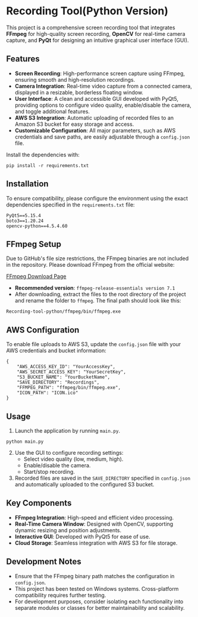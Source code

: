 # Recording Tool(Python Version)

This project is a comprehensive screen recording tool that integrates **FFmpeg** for high-quality screen recording, **OpenCV** for real-time camera capture, and **PyQt** for designing an intuitive graphical user interface (GUI).

## Features

- **Screen Recording**: High-performance screen capture using FFmpeg, ensuring smooth and high-resolution recordings.
- **Camera Integration**: Real-time video capture from a connected camera, displayed in a resizable, borderless floating window.
- **User Interface**: A clean and accessible GUI developed with PyQt5, providing options to configure video quality, enable/disable the camera, and toggle additional features.
- **AWS S3 Integration**: Automatic uploading of recorded files to an Amazon S3 bucket for easy storage and access.
- **Customizable Configuration**: All major parameters, such as AWS credentials and save paths, are easily adjustable through a `config.json` file.

Install the dependencies with:
```
pip install -r requirements.txt
```

## Installation

To ensure compatibility, please configure the environment using the exact dependencies specified in the `requirements.txt` file:
```
PyQt5==5.15.4
boto3==1.20.24
opencv-python==4.5.4.60
```

## FFmpeg Setup

Due to GitHub's file size restrictions, the FFmpeg binaries are not included in the repository. Please download FFmpeg from the official website:

[FFmpeg Download Page](https://www.gyan.dev/ffmpeg/builds/)

- **Recommended version**: `ffmpeg-release-essentials version 7.1`
- After downloading, extract the files to the root directory of the project and rename the folder to `ffmpeg`. The final path should look like this:

```
Recording-tool-python/ffmpeg/bin/ffmpeg.exe
```

## AWS Configuration
To enable file uploads to AWS S3, update the `config.json` file with your AWS credentials and bucket information:
```
{
    "AWS_ACCESS_KEY_ID": "YourAccessKey",
    "AWS_SECRET_ACCESS_KEY": "YourSecretKey",
    "S3_BUCKET_NAME": "YourBucketName",
    "SAVE_DIRECTORY": "Recordings",
    "FFMPEG_PATH": "ffmpeg/bin/ffmpeg.exe",
    "ICON_PATH": "ICON.ico"
}
```
## Usage

1. Launch the application by running `main.py`.
```
python main.py
```
2. Use the GUI to configure recording settings:
   - Select video quality (low, medium, high).
   - Enable/disable the camera.
   - Start/stop recording.
3. Recorded files are saved in the `SAVE_DIRECTORY` specified in `config.json` and automatically uploaded to the configured S3 bucket.

## Key Components

- **FFmpeg Integration**: High-speed and efficient video processing.
- **Real-Time Camera Window**: Designed with OpenCV, supporting dynamic resizing and position adjustments.
- **Interactive GUI**: Developed with PyQt5 for ease of use.
- **Cloud Storage**: Seamless integration with AWS S3 for file storage.

## Development Notes

- Ensure that the FFmpeg binary path matches the configuration in `config.json`.
- This project has been tested on Windows systems. Cross-platform compatibility requires further testing.
- For development purposes, consider isolating each functionality into separate modules or classes for better maintainability and scalability.


